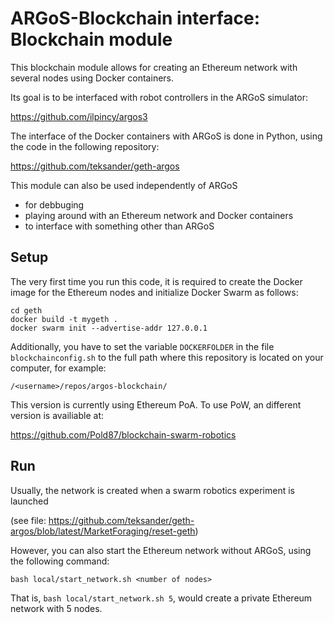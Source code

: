 # ARGoS-Blockchain interface: Blockchain module

This blockchain module allows for creating an Ethereum network with several nodes using Docker containers.

Its goal is to be interfaced with robot controllers in the ARGoS simulator:

https://github.com/ilpincy/argos3

The interface of the Docker containers with ARGoS is done in Python, using the code in the following repository:

https://github.com/teksander/geth-argos


This module can also be used independently of ARGoS
- for debbuging
- playing around with an Ethereum network and Docker containers
- to interface with something other than ARGoS


## Setup

The very first time you run this code, it is required to create the
Docker image for the Ethereum nodes and initialize Docker Swarm as
follows:

```
cd geth
docker build -t mygeth .
docker swarm init --advertise-addr 127.0.0.1
```

Additionally, you have to set the variable `DOCKERFOLDER` in
the file `blockchainconfig.sh` to the full path where this
repository is located on your computer, for example:

```
/<username>/repos/argos-blockchain/
```

This version is currently using Ethereum PoA. To use PoW, an different version is availiable at:

https://github.com/Pold87/blockchain-swarm-robotics


## Run

Usually, the network is created when a swarm robotics experiment is launched 

(see file: https://github.com/teksander/geth-argos/blob/latest/MarketForaging/reset-geth)

However, you can also start the Ethereum network without ARGoS, using
the following command:

```
bash local/start_network.sh <number of nodes>
```

That is, `bash local/start_network.sh 5`, would create a private Ethereum network with 5 nodes.
